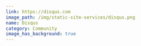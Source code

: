 ```yaml
---
link: https://disqus.com
image_path: /img/static-site-services/disqus.png
name: Disqus
category: Community
image_has_background: true
---
```

